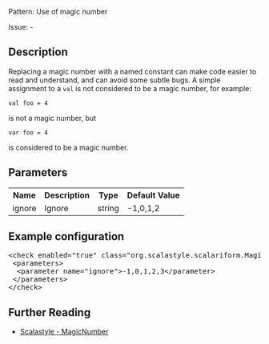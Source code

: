 Pattern: Use of magic number

Issue: -

## Description

Replacing a magic number with a named constant can make code easier to read and understand, and can avoid some subtle bugs. A simple assignment to a `val` is not considered to be a magic number, for example:

    val foo = 4

is not a magic number, but

    var foo = 4

is considered to be a magic number.

## Parameters
<table><tr><th>Name</th><th>Description</th><th>Type</th><th>Default Value</th></tr><tr><td>ignore</td>
        <td>Ignore</td>
        <td>string</td>
        <td>-1,0,1,2</td>
      </tr></table>

## Example configuration
<pre>&lt;check enabled=&quot;true&quot; class=&quot;org.scalastyle.scalariform.MagicNumberChecker&quot; level=&quot;warning&quot;&gt;
 &lt;parameters&gt;
  &lt;parameter name=&quot;ignore&quot;&gt;-1,0,1,2,3&lt;/parameter&gt;
 &lt;/parameters&gt;
&lt;/check&gt;</pre>
<a name="org_scalastyle_scalariform_MethodArgumentNamesChecker" />

## Further Reading

* [Scalastyle - MagicNumber](http://www.scalastyle.org/rules-1.0.0.html#org_scalastyle_scalariform_MagicNumberChecker)